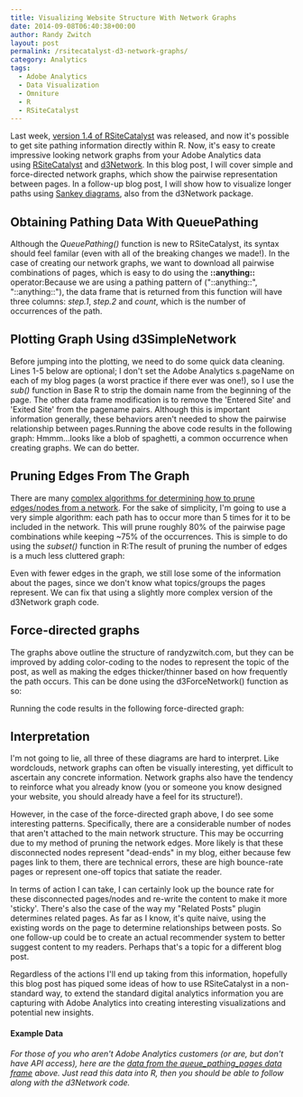 ```yaml
---
title: Visualizing Website Structure With Network Graphs
date: 2014-09-08T06:40:38+00:00
author: Randy Zwitch
layout: post
permalink: /rsitecatalyst-d3-network-graphs/
category: Analytics
tags:
  - Adobe Analytics
  - Data Visualization
  - Omniture
  - R
  - RSiteCatalyst
---
```

Last week, <a title="RSiteCatalyst Version 1.4 Release Notes" href="http://randyzwitch.com/rsitecatalyst-version-1-4-release-notes/" target="_blank">version 1.4 of RSiteCatalyst</a> was released, and now it's possible to get site pathing information directly within R. Now, it's easy to create impressive looking network graphs from your Adobe Analytics data using <a title="RSiteCatalyst CRAN" href="http://cran.r-project.org/web/packages/RSiteCatalyst/index.html" target="_blank">RSiteCatalyst</a> and <a title="d3Network CRAN" href="http://cran.r-project.org/web/packages/d3Network/index.html" target="_blank">d3Network</a>. In this blog post, I will cover simple and force-directed network graphs, which show the pairwise representation between pages. In a follow-up blog post, I will show how to visualize longer paths using <a title="Examples of Sankey Diagrams" href="http://www.sankey-diagrams.com/" target="_blank">Sankey diagrams</a>, also from the d3Network package.



## Obtaining Pathing Data With QueuePathing

Although the _QueuePathing()_ function is new to RSiteCatalyst, its syntax should feel familar (even with all of the breaking changes we made!). In the case of creating our network graphs, we want to download all pairwise combinations of pages, which is easy to do using the **::anything::** operator:Because we are using a pathing pattern of ("::anything::", "::anything::"), the data frame that is returned from this function will have three columns: _step.1_, _step.2_ and _count_, which is the number of occurrences of the path.



## Plotting Graph Using d3SimpleNetwork

Before jumping into the plotting, we need to do some quick data cleaning. Lines 1-5 below are optional; I don't set the Adobe Analytics s.pageName on each of my blog pages (a worst practice if there ever was one!), so I use the _sub()_ function in Base R to strip the domain name from the beginning of the page. The other data frame modification is to remove the 'Entered Site' and 'Exited Site' from the pagename pairs. Although this is important information generally, these behaviors aren't needed to show the pairwise relationship between pages.Running the above code results in the following graph: Hmmm...looks like a blob of spaghetti, a common occurrence when creating graphs. We can do better.

## Pruning Edges From The Graph

There are many <a title="Pruning Edges from Network" href="http://link.springer.com/chapter/10.1007%2F978-3-642-31830-6_13" target="_blank">complex algorithms for determining how to prune edges/nodes from a network</a>. For the sake of simplicity, I'm going to use a very simple algorithm: each path has to occur more than 5 times for it to be included in the network. This will prune roughly 80% of the pairwise page combinations while keeping ~75% of the occurrences. This is simple to do using the _subset()_ function in R:The result of pruning the number of edges is a much less cluttered graph:

Even with fewer edges in the graph, we still lose some of the information about the pages, since we don't know what topics/groups the pages represent. We can fix that using a slightly more complex version of the d3Network graph code.

## Force-directed graphs

The graphs above outline the structure of randyzwitch.com, but they can be improved by adding color-coding to the nodes to represent the topic of the post, as well as making the edges thicker/thinner based on how frequently the path occurs. This can be done using the d3ForceNetwork() function as so:

Running the code results in the following force-directed graph:



## Interpretation

I'm not going to lie, all three of these diagrams are hard to interpret. Like wordclouds, network graphs can often be visually interesting, yet difficult to ascertain any concrete information. Network graphs also have the tendency to reinforce what you already know (you or someone you know designed your website, you should already have a feel for its structure!).

However, in the case of the force-directed graph above, I do see some interesting patterns. Specifically, there are a considerable number of nodes that aren't attached to the main network structure. This may be occurring due to my method of pruning the network edges. More likely is that these disconnected nodes represent "dead-ends" in my blog, either because few pages link to them, there are technical errors, these are high bounce-rate pages or represent one-off topics that satiate the reader.

In terms of action I can take, I can certainly look up the bounce rate for these disconnected pages/nodes and re-write the content to make it more 'sticky'. There's also the case of the way my "Related Posts" plugin determines related pages. As far as I know, it's quite naive, using the existing words on the page to determine relationships between posts. So one follow-up could be to create an actual recommender system to better suggest content to my readers. Perhaps that's a topic for a different blog post.

Regardless of the actions I'll end up taking from this information, hopefully this blog post has piqued some ideas of how to use RSiteCatalyst in a non-standard way, to extend the standard digital analytics information you are capturing with Adobe Analytics into creating interesting visualizations and potential new insights.

#### Example Data

_For those of you who aren't Adobe Analytics customers (or are, but don't have API access), here are the <a title="Example data" href="http://randyzwitch.com/wp-content/uploads/2014/09/queue_pathing_pages.csv" target="_blank">data from the queue_pathing_pages data frame</a> above. Just read this data into R, then you should be able to follow along with the d3Network code._
